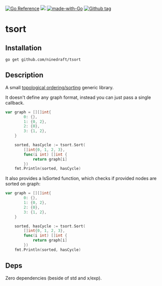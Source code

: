 [![Go Reference](https://pkg.go.dev/badge/github.com/ninedraft/tsort.svg)](https://pkg.go.dev/github.com/ninedraft/tsort) [![](https://goreportcard.com/badge/github.com/ninedraft/tsort)](https://goreportcard.com/report/github.com/ninedraft/tsort) [![made-with-Go](https://img.shields.io/badge/Made%20with-Go-1f425f.svg)](https://go.dev/) [![Github tag](https://badgen.net/github/tag/ninedraft/tsort)](https://github.com/ninedraft/tsort/tags/)
# tsort

## Installation

```
go get github.com/ninedraft/tsort
```

## Description
A small [topological ordering/sorting](https://en.wikipedia.org/wiki/Topological_sorting) generic library.

It doesn't define any graph format, instead you can just pass a single callback.

```go
var graph = [][]int{
		0: {},
		1: {0, 2},
		2: {0},
		3: {1, 2},
	}

	sorted, hasCycle := tsort.Sort(
		[]int{0, 1, 2, 3},
		func(i int) []int {
			return graph[i]
		})
	fmt.Println(sorted, hasCycle)
```

It also provides a IsSorted function, which checks if provided nodes are sorted on graph:

```go
var graph = [][]int{
		0: {},
		1: {0, 2},
		2: {0},
		3: {1, 2},
	}

	sorted, hasCycle := tsort.Sort(
		[]int{0, 1, 2, 3},
		func(i int) []int {
			return graph[i]
		})
	fmt.Println(sorted, hasCycle)

```

## Deps

Zero dependencies (beside of std and x/exp).
